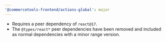 ```yaml
---
'@commercetools-frontend/actions-global': major
---
```


- Requires a peer dependency of `react@17`.
- The `@types/react*` peer dependencies have been removed and included as normal dependencies with a minor range version.

